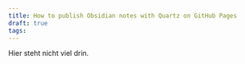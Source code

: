 ```yaml
---
title: How to publish Obsidian notes with Quartz on GitHub Pages
draft: true
tags:
---
```

Hier steht nicht viel drin.